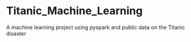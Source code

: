 # Titanic_Machine_Learning
A machine learning project using pyspark and public data on the Titanic disaster
